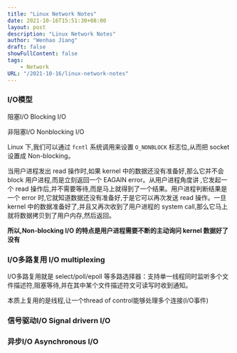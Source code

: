 ```yaml
---
title: "Linux Network Notes"
date: 2021-10-16T15:51:30+08:00
layout: post
description: "Linux Network Notes"
author: "Wenhao Jiang"
draft: false
showFullContent: false
tags:
    - Network
URL: "/2021-10-16/linux-network-notes"
---
```

### I/O模型

阻塞I/O Blocking I/O

非阻塞I/O Nonblocking I/O

Linux 下,我们可以通过 `fcntl` 系统调用来设置 `O_NONBLOCK` 标志位,从而把 socket 设置成 Non-blocking。

当用户进程发出 read 操作时,如果 kernel 中的数据还没有准备好,那么它并不会 block 用户进程,而是立刻返回一个 EAGAIN error。从用户进程角度讲 ,它发起一个 read 操作后,并不需要等待,而是马上就得到了一个结果。用户进程判断结果是一个 error 时,它就知道数据还没有准备好,于是它可以再次发送 read 操作。一旦 kernel 中的数据准备好了,并且又再次收到了用户进程的 system call,那么它马上就将数据拷贝到了用户内存,然后返回。

**所以,Non-blocking I/O 的特点是用户进程需要不断的主动询问 kernel 数据好了没有**

### I/O多路复用 I/O multiplexing

I/O多路复用就是 select/poll/epoll 等多路选择器：支持单一线程同时监听多个文件描述符,阻塞等待,并在其中某个文件描述符文可读写时收到通知。

本质上复用的是线程,让一个thread of control能够处理多个连接(I/O事件)

### 信号驱动I/O Signal drivern I/O

### 异步I/O Asynchronous I/O
